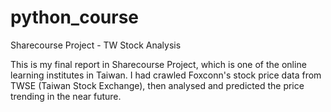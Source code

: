# python_course
Sharecourse Project - TW Stock Analysis

This is my final report in Sharecourse Project, which is one of the online learning institutes in Taiwan. 
I had crawled Foxconn's stock price data from TWSE (Taiwan Stock Exchange), then analysed and predicted the price trending in the near future.
